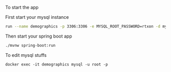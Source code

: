 To start the app

First start your mysql instance
``` bash
run --name demographics -p 3306:3306 -e MYSQL_ROOT_PASSWORD=rtxon -d mysql
```

Then start your spring boot app
``` bash
./mvnw spring-boot:run
```

To edit mysql stuffs
``` docker
docker exec -it demographics mysql -u root -p
```